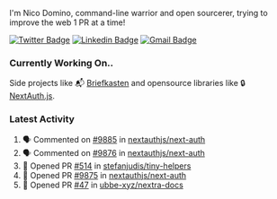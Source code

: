 
I'm Nico Domino, command-line warrior and open sourcerer, trying to improve the web 1 PR at a time!

[![Twitter Badge](https://img.shields.io/badge/-@ndom91-1ca0f1?style=flat-square&labelColor=1ca0f1&logo=twitter&logoColor=white&link=https://twitter.com/ndom91)](https://twitter.com/ndom91) [![Linkedin Badge](https://img.shields.io/badge/-ndom91-blue?style=flat-square&logo=Linkedin&logoColor=white&link=https://www.linkedin.com/in/ndom91/)](https://www.linkedin.com/in/ndom91/) [![Gmail Badge](https://img.shields.io/badge/-yo@ndo.dev-c14438?style=flat-square&logo=mail.ru&logoColor=white&link=mailto:yo@ndo.dev)](mailto:yo@ndo.dev)

### Currently Working On..

Side projects like 📬 [Briefkasten](https://briefkastenhq.com) and opensource libraries like 🔒 [NextAuth.js](https://github.com/nextauthjs/next-auth).

<!--START_SECTION_PROFILE_VIEWS:readme-info-->
<!--END_SECTION_PROFILE_VIEWS:readme-info-->

<!--START_SECTION_DAILY_COMMIT:readme-info-->
<!--END_SECTION_DAILY_COMMIT:readme-info-->

<!--START_SECTION_WEEKLY_COMMIT:readme-info-->
<!--END_SECTION_WEEKLY_COMMIT:readme-info-->

### Latest Activity

<!--START_SECTION:activity-->
1. 🗣 Commented on [#9885](https://github.com/nextauthjs/next-auth/pull/9885#issuecomment-1925240223) in [nextauthjs/next-auth](https://github.com/nextauthjs/next-auth)
2. 🗣 Commented on [#9876](https://github.com/nextauthjs/next-auth/pull/9876#issuecomment-1924912298) in [nextauthjs/next-auth](https://github.com/nextauthjs/next-auth)
3. 💪 Opened PR [#514](https://github.com/stefanjudis/tiny-helpers/pull/514) in [stefanjudis/tiny-helpers](https://github.com/stefanjudis/tiny-helpers)
4. 💪 Opened PR [#9875](https://github.com/nextauthjs/next-auth/pull/9875) in [nextauthjs/next-auth](https://github.com/nextauthjs/next-auth)
5. 💪 Opened PR [#47](https://github.com/ubbe-xyz/nextra-docs/pull/47) in [ubbe-xyz/nextra-docs](https://github.com/ubbe-xyz/nextra-docs)
<!--END_SECTION:activity-->
